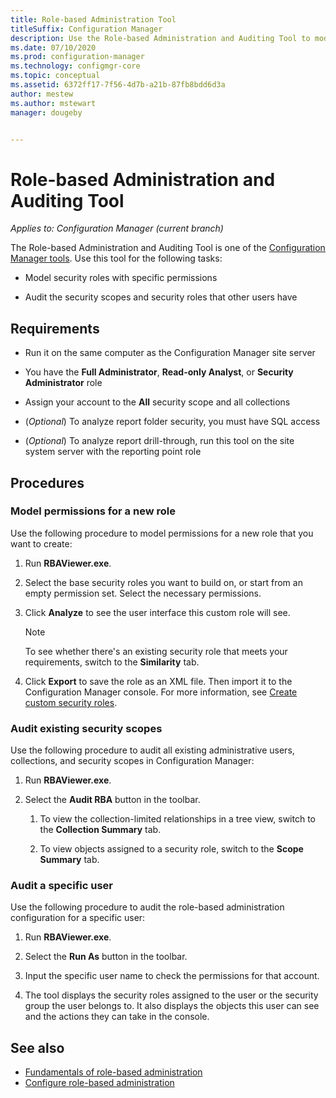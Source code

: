 ```yaml
---
title: Role-based Administration Tool
titleSuffix: Configuration Manager
description: Use the Role-based Administration and Auditing Tool to model and audit security roles and scopes in Configuration Manager.
ms.date: 07/10/2020
ms.prod: configuration-manager
ms.technology: configmgr-core
ms.topic: conceptual
ms.assetid: 6372ff17-7f56-4d7b-a21b-87fb8bdd6d3a
author: mestew
ms.author: mstewart
manager: dougeby


---
```


# Role-based Administration and Auditing Tool

*Applies to: Configuration Manager (current branch)*

The Role-based Administration and Auditing Tool is one of the [Configuration Manager tools](tools.md). Use this tool for the following tasks:

- Model security roles with specific permissions  

- Audit the security scopes and security roles that other users have



## Requirements

- Run it on the same computer as the Configuration Manager site server 

- You have the **Full Administrator**, **Read-only Analyst**, or **Security Administrator** role  

- Assign your account to the **All** security scope and all collections  

- (*Optional*) To analyze report folder security, you must have SQL access  

- (*Optional*) To analyze report drill-through, run this tool on the site system server with the reporting point role



## Procedures


### Model permissions for a new role

Use the following procedure to model permissions for a new role that you want to create: 

1. Run **RBAViewer.exe**.  

2. Select the base security roles you want to build on, or start from an empty permission set. Select the necessary permissions.  

3. Click **Analyze** to see the user interface this custom role will see.  

    > [!Note]  
    > To see whether there's an existing security role that meets your requirements, switch to the **Similarity** tab.  

4. Click **Export** to save the role as an XML file. Then import it to the Configuration Manager console. For more information, see [Create custom security roles](../servers/deploy/configure/configure-role-based-administration.md#BKMK_CreateSecRole).


### Audit existing security scopes

Use the following procedure to audit all existing administrative users, collections, and security scopes in Configuration Manager:

1. Run **RBAViewer.exe**.  

2. Select the **Audit RBA** button in the toolbar.  

    1. To view the collection-limited relationships in a tree view, switch to the **Collection Summary** tab.  

    2. To view objects assigned to a security role, switch to the **Scope Summary** tab.  


### Audit a specific user

Use the following procedure to audit the role-based administration configuration for a specific user:

1. Run **RBAViewer.exe**.  

2. Select the **Run As** button in the toolbar.  

3. Input the specific user name to check the permissions for that account.  

4. The tool displays the security roles assigned to the user or the security group the user belongs to. It also displays the objects this user can see and the actions they can take in the console.  



## See also

- [Fundamentals of role-based administration](../understand/fundamentals-of-role-based-administration.md)
- [Configure role-based administration](../servers/deploy/configure/configure-role-based-administration.md)
